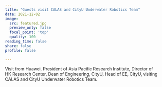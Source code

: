 ```yaml
---
title: "Guests visit CALAS and CityU Underwater Robotics Team"
date: 2021-12-02
image:
  src: featured.jpg
  preview_only: false
  focal_point: 'top'
  quality: 100
reading_time: false
share: false
profile: false

---
```


<!--more-->

Visit from Huawei, President of Asia Pacific Research Institute, Director of HK Research Center, Dean of Engineering, CityU, Head of EE, CityU, visiting CALAS and CityU Underwater Robotics Team.